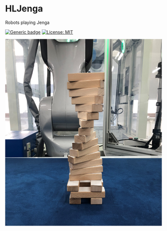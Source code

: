 # HLJenga
Robots playing Jenga

[![Generic badge](https://img.shields.io/badge/version-v4.0-blue.svg)](https://shields.io/)
[![License: MIT](https://img.shields.io/badge/License-MIT-green.svg)](https://opensource.org/licenses/MIT) 

<img src="https://github.com/TANGBEN7/HLJenga/blob/main/img/Melodic.JPG" alt="drawing" width="600"/>
